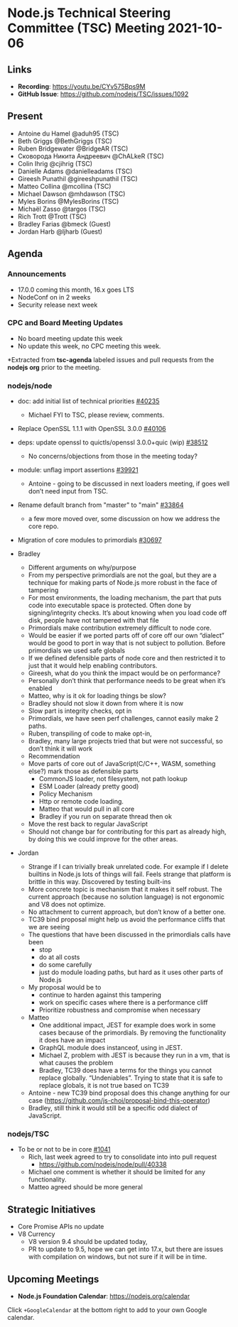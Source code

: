 # Node.js Technical Steering Committee (TSC) Meeting 2021-10-06

## Links

* **Recording**:  <https://youtu.be/CYv575Bps9M>
* **GitHub Issue**: <https://github.com/nodejs/TSC/issues/1092>

## Present

* Antoine du Hamel @aduh95 (TSC)
* Beth Griggs @BethGriggs (TSC)
* Ruben Bridgewater @BridgeAR (TSC)
* Сковорода Никита Андреевич @ChALkeR (TSC)
* Colin Ihrig @cjihrig (TSC)
* Danielle Adams @danielleadams (TSC)
* Gireesh Punathil @gireeshpunathil (TSC)
* Matteo Collina @mcollina (TSC)
* Michael Dawson @mhdawson (TSC)
* Myles Borins @MylesBorins (TSC)
* Michaël Zasso @targos (TSC)
* Rich Trott @Trott (TSC)
* Bradley Farias @bmeck (Guest)
* Jordan Harb @ljharb (Guest)

## Agenda

### Announcements

* 17.0.0 coming this month, 16.x goes LTS
* NodeConf on in 2 weeks
* Security release next week

### CPC and Board Meeting Updates

* No board meeting update this week
* No update this week, no CPC meeting this week.

*Extracted from **tsc-agenda** labeled issues and pull requests from the **nodejs org** prior to the meeting.

### nodejs/node

* doc: add initial list of technical priorities [#40235](https://github.com/nodejs/node/pull/40235)
  * Michael FYI to TSC, please review, comments.

* Replace OpenSSL 1.1.1 with OpenSSL 3.0.0 [#40106](https://github.com/nodejs/node/issues/40106)
* deps: update openssl to quictls/openssl 3.0.0+quic (wip) [#38512](https://github.com/nodejs/node/pull/38512)
  * No concerns/objections from those in the meeting today?

* module: unflag import assertions [#39921](https://github.com/nodejs/node/pull/39921)
  * Antoine - going to be discussed in next loaders meeting, if goes well don’t need input
    from TSC.

* Rename default branch from "master" to "main" [#33864](https://github.com/nodejs/node/issues/33864)
  * a few more moved over, some discussion on how we address the core repo.

* Migration of core modules to primordials [#30697](https://github.com/nodejs/node/issues/30697)
* Bradley
  * Different arguments on why/purpose
  * From my perspective primordials are not the goal, but they are a technique for making parts
    of Node.js more robust in the face of tampering
  * For most environments, the loading mechanism, the part that puts code into executable
    space is protected. Often done by signing/integrity checks.  It’s about knowing when you load
    code off disk, people have not tampered with that file
  * Primordials make contribution extremely difficult to node core.
  * Would be easier if we ported parts off of core off our own “dialect” would be good to port in
    way that is not subject to pollution.  Before primordials we used safe globals
  * If we defined defensible parts of node core and then restricted it to just that it would help
    enabling contributors.
  * Gireesh, what do you think the impact would be on performance?
  * Personally don’t think that performance needs to be great when it’s enabled
  * Matteo, why is it ok for loading things be slow?
  * Bradley should not slow it down from where it is now
  * Slow part is integrity checks, opt in
  * Primordials, we have seen perf challenges, cannot easily make 2 paths.
  * Ruben, transpiling of code to make opt-in,
  * Bradley, many large projects tried that but were not successful, so don’t think it will work
  * Recommendation
  * Move parts of core out of JavaScript(C/C++, WASM, something else?) mark those as defensible parts
    * CommonJS loader, not filesystem, not path lookup
    * ESM Loader (already pretty good)
    * Policy Mechanism
    * Http or remote code loading.
    * Matteo that would pull in all core
    * Bradley if you run on separate thread then ok
  * Move the rest back to regular JavaScript
  * Should not change bar for contributing for this part as already high, by doing this we could improve for the other areas.
* Jordan
  * Strange if I can trivially break unrelated code. For example if I delete builtins in Node.js lots of
    things will fail. Feels strange that platform is brittle in this way. Discovered by testing built-ins
  * More concrete topic is mechanism that it makes it self robust. The current approach (because
    no solution language) is not ergonomic and V8 does not optimize.
  * No attachment to current approach, but don’t know of a better one.
  * TC39 bind proposal might help us avoid the performance cliffs that we are seeing
  * The questions that have been discussed in the primordials calls have been
    * stop
    * do at all costs
    * do some carefully
    * just do module loading paths, but hard as it uses other parts of Node.js
  * My proposal would be to
    * continue to harden against this tampering
    * work on specific cases where there is a performance cliff
    * Prioritize robustness and compromise when necessary
  * Matteo
    * One additional impact, JEST for example does work in some cases because of the
      primordials. By removing the functionality it does have an impact
    * GraphQL module does instanceof, using in JEST.
    * Michael Z, problem with JEST is because they run in a vm, that is what causes the problem
    * Bradley, TC39 does have a terms for the things you cannot replace globally.  “Undeniables”.
      Trying to state that it is safe to replace globals, it is not true based on TC39
  * Antoine - new TC39 bind proposal does this change anything for our case (<https://github.com/js-choi/proposal-bind-this-operator>)
  * Bradley, still think it would still be a specific odd dialect of JavaScript.

### nodejs/TSC

* To be or not to be in core [#1041](https://github.com/nodejs/TSC/issues/1041)
  * Rich, last week agreed to try to consolidate into into pull request
    * <https://github.com/nodejs/node/pull/40338>
  * Michael one comment is whether it should be limited for any functionality.
  * Matteo agreed should be more general
## Strategic Initiatives

* Core Promise APIs no update
* V8 Currency
  * V8 version 9.4 should be updated today,
  * PR to update to 9.5, hope we can get into 17.x, but there are issues with compilation on
     windows, but not sure if it will be in time.

## Upcoming Meetings

* **Node.js Foundation Calendar**: <https://nodejs.org/calendar>

Click `+GoogleCalendar` at the bottom right to add to your own Google calendar.
